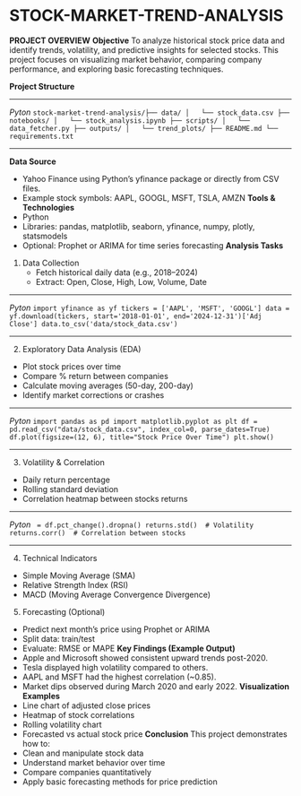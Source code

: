 # STOCK-MARKET-TREND-ANALYSIS
**PROJECT OVERVIEW**
**Objective**
To analyze historical stock price data and identify trends, volatility, and predictive insights for selected stocks. This project focuses on visualizing market behavior, comparing company performance, and exploring basic forecasting techniques.

**Project Structure**

---

_Pyton_
`
stock-market-trend-analysis/├── data/
│   └── stock_data.csv
├── notebooks/
│   └── stock_analysis.ipynb
├── scripts/
│   └── data_fetcher.py
├── outputs/
│   └── trend_plots/
├── README.md
└── requirements.txt `

---

**Data Source**
  *  Yahoo Finance using Python’s yfinance package or directly from CSV files.
  *  Example stock symbols: AAPL, GOOGL, MSFT, TSLA, AMZN
**Tools & Technologies**
  *  Python
  *  Libraries: pandas, matplotlib, seaborn, yfinance, numpy, plotly, statsmodels
  *  Optional: Prophet or ARIMA for time series forecasting
**Analysis Tasks**
1. Data Collection
    * Fetch historical daily data (e.g., 2018–2024)
    * Extract: Open, Close, High, Low, Volume, Date

---

_Pyton_
`
import yfinance as yf
tickers = ['AAPL', 'MSFT', 'GOOGL']
data = yf.download(tickers, start='2018-01-01', end='2024-12-31')['Adj Close']
data.to_csv('data/stock_data.csv') `

---

2.  Exploratory Data Analysis (EDA)
  *  Plot stock prices over time
  *  Compare % return between companies
  *  Calculate moving averages (50-day, 200-day)
  *  Identify market corrections or crashes

---

_Pyton_
`
import pandas as pd
import matplotlib.pyplot as plt
df = pd.read_csv("data/stock_data.csv", index_col=0, parse_dates=True)
df.plot(figsize=(12, 6), title="Stock Price Over Time")
plt.show() `

---

3. Volatility & Correlation
  *  Daily return percentage
  *  Rolling standard deviation
  *  Correlation heatmap between stocks returns

---

_Pyton_
`
= df.pct_change().dropna()
returns.std()  # Volatility
returns.corr()  # Correlation between stocks`

---

4. Technical Indicators
  * Simple Moving Average (SMA)
  * Relative Strength Index (RSI)
  * MACD (Moving Average Convergence Divergence)
5. Forecasting (Optional)
  * Predict next month’s price using Prophet or ARIMA
  * Split data: train/test
  * Evaluate: RMSE or MAPE
**Key Findings (Example Output)**
  * Apple and Microsoft showed consistent upward trends post-2020.
  * Tesla displayed high volatility compared to others.
  * AAPL and MSFT had the highest correlation (~0.85).
  * Market dips observed during March 2020 and early 2022.
**Visualization Examples**
  * Line chart of adjusted close prices
  * Heatmap of stock correlations
  * Rolling volatility chart
  * Forecasted vs actual stock price
**Conclusion**
This project demonstrates how to:
  * Clean and manipulate stock data
  * Understand market behavior over time
  * Compare companies quantitatively
  * Apply basic forecasting methods for price prediction








